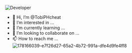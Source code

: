 ![Developer](https://user-images.githubusercontent.com/110269240/184834602-f205801d-cd52-47da-ae56-46e5b8bc5976.gif)
- 👋 Hi, I’m @TobiPHcheat
- 👀 I’m interested in ...
- 🌱 I’m currently learning ...
- 💞️ I’m looking to collaborate on ...
- 📫 How to reach me ...
![178166039-e7f26d27-65a2-4b72-991a-dfe4d9fe4ff8](https://user-images.githubusercontent.com/110269240/184834703-4c855b86-1de6-4058-b1fb-1e5b686915ec.gif)

<!---
TobiPHcheat/TobiPHcheat is a ✨ special ✨ repository because its `README.md` (this file) appears on your GitHub profile.
You can click the Preview link to take a look at your changes.
--->
